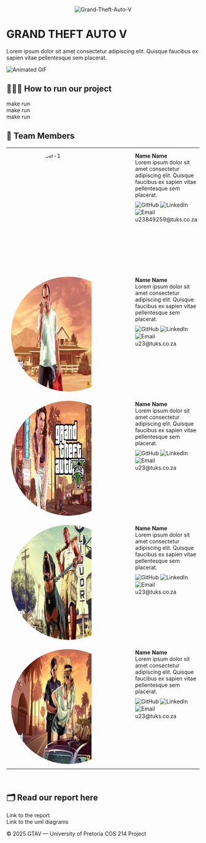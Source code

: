 <p align="center">
  <img src="https://www.exitlag.com/blog/wp-content/uploads/2024/12/gta-v-16x9-1.jpg" alt="Grand-Theft-Auto-V" width="300">
</p>

<div align="left">

# GRAND THEFT AUTO V

 
Lorem ipsum dolor sit amet consectetur adipiscing elit. Quisque faucibus ex sapien vitae pellentesque sem placerat. 

<img src="https://media.tenor.com/htFVFkpa_SQAAAAM/gta-v-grand-theft-auto.gif.gif" alt="Animated GIF" width="200">

## 👩🏾‍💻 How to run our project

<div>make run</div>
<div>make run</div>
<div>make run</div>

## 👥 Team Members

 <table style="width:100%; table-layout:fixed; border-collapse:collapse;">
   <colgroup>
     <col style="width:320px; min-width:320px; max-width:320px;">
    <col>
  </colgroup>

   <tr>
     <td style="vertical-align:top; padding:12px;">
       <div style="width:300px; height:300px; overflow:hidden; border-radius:50%; display:block;">
        <img
          src="https://i0.wp.com/web.phenixxgaming.com/wp-content/uploads/2021/05/content-23.jpg"
          alt="Team member-1"
          style="width:70%; height:100%;"
        />
      </div>
    </td>
    <td style="vertical-align:top; padding:12px;">
        <strong>Name Name</strong><br/>
           Lorem ipsum dolor sit amet consectetur adipiscing elit. Quisque faucibus ex sapien vitae pellentesque sem placerat. 
        <p style="margin-top:8px;">
          <a href="https://github.com/" target="_blank" rel="noopener noreferrer" style="text-decoration:none">
             <img alt="GitHub" src="https://img.icons8.com/material-outlined/24/github.png" style="vertical-align:middle">
          </a>
          <a href="https://www.linkedin.com/in/vansh-sood-783519352/" target="_blank" rel="noopener noreferrer" style="text-decoration:none">
            <img alt="LinkedIn" src="https://img.icons8.com/material-outlined/24/linkedin.png" style="vertical-align:middle">
          </a>
          <img alt="Email" src="https://img.icons8.com/material-outlined/24/new-post.png" style="vertical-align:middle"> <span style="vertical-align:middle">u23849259@tuks.co.za</span>
        </p>
    </td>
  </tr>

  <tr>
     <td style="vertical-align:top; padding:12px;">
       <div style="width:300px; height:300px; overflow:hidden; border-radius:50%; display:block;">
        <img
          src="pics/pic2.jpg"
          alt="Team member-2"
          style="width:70%; height:100%;"
        />
      </div>
    </td>
    <td style="vertical-align:top; padding:12px;">
        <strong>Name Name</strong><br/>
           Lorem ipsum dolor sit amet consectetur adipiscing elit. Quisque faucibus ex sapien vitae pellentesque sem placerat. 
        <p style="margin-top:8px;">
          <a href="https://github.com/" target="_blank" rel="noopener noreferrer" style="text-decoration:none">
             <img alt="GitHub" src="https://img.icons8.com/material-outlined/24/github.png" style="vertical-align:middle">
          </a>
          <a href="https://www.linkedin.com/in/vansh-sood-783519352/" target="_blank" rel="noopener noreferrer" style="text-decoration:none">
            <img alt="LinkedIn" src="https://img.icons8.com/material-outlined/24/linkedin.png" style="vertical-align:middle">
          </a>
          <img alt="Email" src="https://img.icons8.com/material-outlined/24/new-post.png" style="vertical-align:middle"> <span style="vertical-align:middle">u23@tuks.co.za</span>
        </p>
    </td>
  </tr>

  <tr>
     <td style="vertical-align:top; padding:12px;">
       <div style="width:300px; height:300px; overflow:hidden; border-radius:50%; display:block;">
        <img
          src="pics/pic3.jpg"
          alt="Team member-3"
          style="width:70%; height:100%;"
        />
      </div>
    </td>
    <td style="vertical-align:top; padding:12px;">
        <strong>Name Name</strong><br/>
           Lorem ipsum dolor sit amet consectetur adipiscing elit. Quisque faucibus ex sapien vitae pellentesque sem placerat. 
        <p style="margin-top:8px;">
          <a href="https://github.com/" target="_blank" rel="noopener noreferrer" style="text-decoration:none">
             <img alt="GitHub" src="https://img.icons8.com/material-outlined/24/github.png" style="vertical-align:middle">
          </a>
          <a href="https://www.linkedin.com/in/vansh-sood-783519352/" target="_blank" rel="noopener noreferrer" style="text-decoration:none">
            <img alt="LinkedIn" src="https://img.icons8.com/material-outlined/24/linkedin.png" style="vertical-align:middle">
          </a>
          <img alt="Email" src="https://img.icons8.com/material-outlined/24/new-post.png" style="vertical-align:middle"> <span style="vertical-align:middle">u23@tuks.co.za</span>
        </p>
    </td>
  </tr>

  <tr>
     <td style="vertical-align:top; padding:12px;">
       <div style="width:300px; height:300px; overflow:hidden; border-radius:50%; display:block;">
        <img
          src="pics/pic4.jpg"
          alt="Team member-4"
          style="width:70%; height:100%;"
        />
      </div>
    </td>
    <td style="vertical-align:top; padding:12px;">
        <strong>Name Name</strong><br/>
           Lorem ipsum dolor sit amet consectetur adipiscing elit. Quisque faucibus ex sapien vitae pellentesque sem placerat. 
        <p style="margin-top:8px;">
          <a href="https://github.com/" target="_blank" rel="noopener noreferrer" style="text-decoration:none">
             <img alt="GitHub" src="https://img.icons8.com/material-outlined/24/github.png" style="vertical-align:middle">
          </a>
          <a href="https://www.linkedin.com/in/vansh-sood-783519352/" target="_blank" rel="noopener noreferrer" style="text-decoration:none">
            <img alt="LinkedIn" src="https://img.icons8.com/material-outlined/24/linkedin.png" style="vertical-align:middle">
          </a>
          <img alt="Email" src="https://img.icons8.com/material-outlined/24/new-post.png" style="vertical-align:middle"> <span style="vertical-align:middle">u23@tuks.co.za</span>
        </p>
    </td>
  </tr>

  <tr>
     <td style="vertical-align:top; padding:12px;">
       <div style="width:300px; height:300px; overflow:hidden; border-radius:50%; display:block;">
        <img
          src="pics/pic5.jpg"
          alt="Team member-5"
          style="width:70%; height:100%;"
        />
      </div>
    </td>
    <td style="vertical-align:top; padding:12px;">
        <strong>Name Name</strong><br/>
           Lorem ipsum dolor sit amet consectetur adipiscing elit. Quisque faucibus ex sapien vitae pellentesque sem placerat. 
        <p style="margin-top:8px;">
          <a href="https://github.com/" target="_blank" rel="noopener noreferrer" style="text-decoration:none">
             <img alt="GitHub" src="https://img.icons8.com/material-outlined/24/github.png" style="vertical-align:middle">
          </a>
          <a href="https://www.linkedin.com/in/vansh-sood-783519352/" target="_blank" rel="noopener noreferrer" style="text-decoration:none">
            <img alt="LinkedIn" src="https://img.icons8.com/material-outlined/24/linkedin.png" style="vertical-align:middle">
          </a>
          <img alt="Email" src="https://img.icons8.com/material-outlined/24/new-post.png" style="vertical-align:middle"> <span style="vertical-align:middle">u23@tuks.co.za</span>
        </p>
    </td>
  </tr>
  

  
</table>
</br>

## 🗂️ Read our report here
<a href="https://docs.google.com/document/d/1eTlIpR7Nj3Ug5PbFX11YB4J5lktUktFVabwlhYKQjbQ/edit?usp=sharing" target="_blank" rel="noopener noreferrer" style="text-decoration:none">Link to the report</a>
</br>
<a href="" target="_blank" rel="noopener noreferrer" style="text-decoration:none">Link to the uml diagrams</a>

© 2025 GTAV — University of Pretoria COS 214 Project

